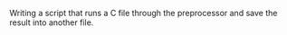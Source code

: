 Writing a script that runs a C file through the preprocessor and save the result into another file.
